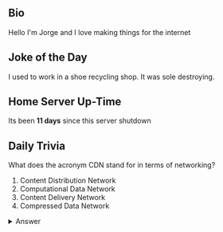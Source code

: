 ## Bio

Hello I'm Jorge and I love making things for the internet

## Joke of the Day

I used to work in a shoe recycling shop. It was sole destroying.

## Home Server Up-Time

Its been **11 days** since this server shutdown


## Daily Trivia

What does the acronym CDN stand for in terms of networking?
 1. Content Distribution Network
 2. Computational Data Network
 3. Content Delivery Network
 4. Compressed Data Network

<details>
  <summary>Answer</summary>
  Content Delivery Network
</details>
